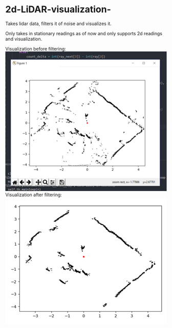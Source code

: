 # 2d-LiDAR-visualization-


Takes lidar data, filters it of noise and visualizes it. 

Only takes in stationary readings as of now and only supports 2d readings and visualization. 

Visualization before filtering:
![alt text](https://github.com/bopas2/2d-LiDAR-visualization-/blob/master/prefiltered.png)
Visualization after filtering:
![alt text](https://github.com/bopas2/2d-LiDAR-visualization-/blob/master/filtered.PNG)
